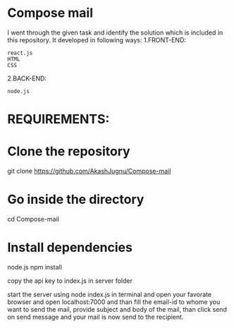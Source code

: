 # Compose mail

I went through the given task and identify the solution which is included in this repository.
It developed in following ways:
  1.FRONT-END:
    
    react.js
    HTML
    CSS
  
  2.BACK-END:
  
    node.js  
  
# REQUIREMENTS:
# Clone the repository
git clone https://github.com/AkashJugnu/Compose-mail

# Go inside the directory
cd Compose-mail

# Install dependencies
  node.js
  npm install
  
  copy the api key to index.js in server folder
  
  start the server using node index.js in terminal 
  and open your favorate browser and open localhost:7000
  and than fill the email-id to whome you want to send the mail, provide subject and body of the mail, than click send on send   message and your mail is now send to the recipient.

